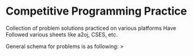 # Competitive Programming Practice
 Collection of problem solutions practiced on various platforms
 Have Followed various sheets like a2oj, CSES, etc.

 General schema for problems is as following:
 <Platform Name> > <Problem Name>